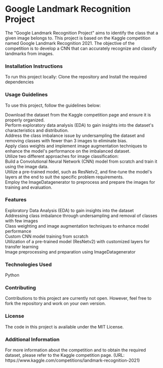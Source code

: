 # Google Landmark Recognition Project
The "Google Landmark Recognition Project" aims to identify the class that a given image belongs to. This project is based on the Kaggle competition named Google Landmark Recognition 2021. The objective of the competition is to develop a CNN that can accurately recognize and classify landmarks from images.

<h3>Installation Instructions</h3>
To run this project locally:
Clone the repository and Install the required dependencies

<h3>Usage Guidelines</h3>
To use this project, follow the guidelines below:

Download the dataset from the Kaggle competition page and ensure it is properly organized.<br>
Perform exploratory data analysis (EDA) to gain insights into the dataset's characteristics and distribution.<br>
Address the class imbalance issue by undersampling the dataset and removing classes with fewer than 3 images to eliminate bias.<br>
Apply class weights and implement image augmentation techniques to enhance the model's performance on the imbalanced dataset.<br>
Utilize two different approaches for image classification:<br>
Build a Convolutional Neural Network (CNN) model from scratch and train it using the image data.<br>
Utilize a pre-trained model, such as ResNetv2, and fine-tune the model's layers at the end to suit the specific problem requirements.<br>
Employ the ImageDatagenerator to preprocess and prepare the images for training and evaluation.

<h3>Features</h3>
Exploratory Data Analysis (EDA) to gain insights into the dataset<br>
Addressing class imbalance through undersampling and removal of classes with few images<br>
Class weighting and image augmentation techniques to enhance model performance<br>
Custom CNN model training from scratch<br>
Utilization of a pre-trained model (ResNetv2) with customized layers for transfer learning<br>
Image preprocessing and preparation using ImageDatagenerator<br>

<h3>Technologies Used</h3>
Python

<h3>Contributing</h3>
Contributions to this project are currently not open. However, feel free to fork the repository and work on your own version.

<h3>License</h3>
The code in this project is available under the MIT License.

<h3>Additional Information</h3>
For more information about the competition and to obtain the required dataset, please refer to the Kaggle competition page. 
(URL: https://www.kaggle.com/competitions/landmark-recognition-2021)
